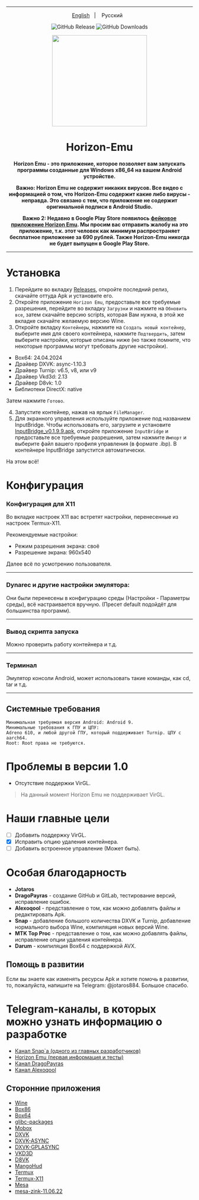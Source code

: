 ----

<p align="center">
<a href="https://github.com/HorizonEmuTeam/Horizon-Emu/blob/main/README.md">English</a>
&nbsp;&nbsp;| &nbsp;&nbsp;
Русский
&nbsp;&nbsp;
</p>

<div align="center">

![GitHub Release](https://img.shields.io/github/v/release/HorizonEmuTeam/Horizon-Emu?label=Latest%20Version)
![GitHub Downloads](https://img.shields.io/github/downloads/HorizonEmuTeam/Horizon-Emu/total?logo=github&label=Total%20Downloads)

<p align="center">
	<img src="ProjectLogo.png" width="256" height="246" />  
</p>

<h1 align="center">Horizon-Emu</h1>

<p align="center">
<strong>Horizon Emu - это приложение, которое позволяет вам запускать программы созданные для Windows x86_64 на вашем Android устройстве.</strong>
</p>

<strong>Важно: Horizon Emu не содержит никаких вирусов. Все видео с информацией о том, что Horizon-Emu содержит какие либо вирусы - неправда. Это связано с тем, что приложение не содержит оригинальной подписи в Android Studio.</strong>

<strong>Важно 2: Недавно в Google Play Store появилось [фейковое приложение Horizon Emu](https://play.google.com/store/apps/details?id=com.chahal.horiz). Мы просим вас отправить жалобу на это приложение, т.к. этот человек как минимум распространяет бесплатное приложение за 690 рублей. Также Horizon-Emu никогда не будет выпущен в Google Play Store.</strong>

----

</div>

# Установка 

1. Перейдите во вкладку [Releases](https://github.com/HorizonEmuTeam/Horizon-Emu/releases/), откройте последний релиз, скачайте оттуда Apk и установите его.
2. Откройте приложение `Horizon Emu`, предоставьте все требуемые разрешения, перейдите во вкладку `Загрузки` и нажмите на `Обновить все`, затем скачайте версию scripts, которая Вам нужна, в этой же вкладке скачайте желаемую версию Wine.
3. Откройте вкладку `Контейнеры`, нажмите на `Создать новый контейнер`, выберите имя для своего контейнера, нажмите `Подтвердить`, затем выберите настройки, которые описаны ниже (но также помните, что некоторые программы могут требовать другие настройки).

* Box64: 24.04.2024
* Драйвер DXVK: async-1.10.3
* Драйвер Turnip: v6.5, v8, или v9
* Драйвер Vkd3d: 2.13
* Драйвер D8vk: 1.0
* Библиотеки DirectX: native

Затем нажмите `Готово`.

4. Запустите контейнер, нажав на ярлык `FileManager`.
5. Для экранного управления используйте приложение под названием InputBridge. Чтобы использовать его, загрузите и установите [InputBridge_v0.1.9.9.apk](https://raw.githubusercontent.com/HorizonEmuTeam/Horizon-Emu/main/InputBridge_v0.1.9.9.apk), откройте приложение `InputBridge` и предоставьте все требуемые разрешения, затем нажмите `Импорт` и выберите файл вашего профиля управления (в формате .ibp).
В контейнере InputBridge запустится автоматически.

На этом всё!

# Конфигурация
### Конфигурация для X11 
Во вкладке настроек X11 вас встретят настройки, перенесенные из настроек Termux-X11.

Рекомендуемые настройки:

* Режим разрешения экрана: своё
* Разрешение экрана: 960x540

Далее всё по усмотрению пользователя.

----

### Dynarec и другие настройки эмулятора:
Они были перенесены в конфигурацию среды (Настройки - Параметры среды), всё настраивается вручную.
(Пресет default подойдёт для большинства программ).

----

### Вывод скрипта запуска
Можно проверить работу контейнера и т.д.

----
### Терминал
Эмулятор консоли Android, может использовать такие команды, как cd, tar и т.д.

----

## Системные требования

```
Минимальная требуемая версия Android: Android 9.
Минимальные требования к ГПУ и ЦПУ:
Adreno 610, и любой другой ГПУ, который поддерживает Turnip. ЦПУ с aarch64.
Root: Root права не требуются.
```

# Проблемы в версии 1.0

* Отсутствие поддержки VirGL.

>На данный момент Horizon Emu не поддерживает VirGL.

# Наши главные цели

- [ ] Добавить поддержку VirGL.
- [x] Исправить опцию удаления контейнера.
- [ ] Добавить встроенное управление (Может быть).

# Особая благодарность
* <b>Jotaros</b>
* <b>DragoPayras</b> - создание GitHub и GitLab, тестирование версий, исправление ошибок.
* <b>Alexoqool</b> - представление о том, как можно добавлять файлы и редактировать Apk.
* <b>Snap</b> - добавление большого количества DXVK и Turnip, добавление нормального выбора Wine, компиляция новых версий Wine.
* <b>MTK Top Proc</b> - представление о том, как можно добавлять файлы, исправление опции удаления контейнера.
* <b>Darum</b> - компиляция Box64 с поддержкой AVX.

## Помощь в развитии 
Если вы знаете как изменять ресурсы Apk и хотите помочь в развитии, то, пожалуйста, напишите на Telegram: @jotaros884. Большое спасибо.

# Telegram-каналы, в которых можно узнать информацию о разработке

* [Канал Snap`а (одного из главных разработчиков)](https://t.me/MoboxWinlatorExagear)
* [Horizon Emu (первая информация и тесты)](https://t.me/HorizonEmuOfficial)
* [Канал DragoPayras](https://t.me/DragOS_Channel)
* [Канал Alexoqool](https://t.me/WinlatorRus)


## Сторонние приложения

* [Wine](https://wiki.winehq.org/Licensing)
* [Box86](https://github.com/ptitSeb/box86)
* [Box64](https://github.com/ptitSeb/box64)
* [glibc-packages](https://github.com/termux-pacman/glibc-packages)
* [Mobox](https://github.com/olegos2/mobox)
* [DXVK](https://github.com/doitsujin/dxvk)
* [DXVK-ASYNC](https://github.com/Sporif/dxvk-async)
* [DXVK-GPLASYNC](https://gitlab.com/Ph42oN/dxvk-gplasync)
* [VKD3D](https://github.com/lutris/vkd3d)
* [D8VK](https://github.com/AlpyneDreams/d8vk)
* [MangoHud](https://github.com/flightlessmango/MangoHud)
* [Termux](https://github.com/termux/termux-app)
* [Termux-X11](https://github.com/termux/termux-x11)
* [Mesa](https://docs.mesa3d.org/license.html)
* [mesa-zink-11.06.22](https://github.com/alexvorxx/mesa-zink-11.06.22)
